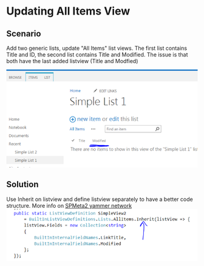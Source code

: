 # Updating All Items View 

## Scenario
Add two generic lists, update "All Items" list views. The first list contains Title and ID, the second list contains Title and Modified. The issue is that both have the last added listview (Title and Modfied)

![issue](built-in-views-001.png?raw=true)

## Solution
Use Inherit on listview and define listview separately to have a better code structure. More info on [SPMeta2 yammer network](https://www.yammer.com/spmeta2feedback/#/Threads/show?threadId=625092745)
![solution](built-in-views-002.png?raw=true)